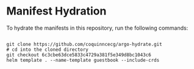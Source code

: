
# Manifest Hydration

To hydrate the manifests in this repository, run the following commands:

```shell

git clone https://github.com/coquinncecg/argo-hydrate.git
# cd into the cloned directory
git checkout 6c3cbe63dce5833c4729a381f5e349d8bc1043c6
helm template . --name-template guestbook --include-crds
```